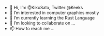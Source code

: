 - 👋 Hi, I’m @KikoSato, Twitter:@Keeks
- 👀 I’m interested in computer graphics mostly
- 🌱 I’m currently learning the Rust Language
- 💞️ I’m looking to collaborate on ...
- 📫 How to reach me ...

<!---
KikoSato/KikoSato is a ✨ special ✨ repository because its `README.md` (this file) appears on your GitHub profile.
You can click the Preview link to take a look at your changes.
--->
